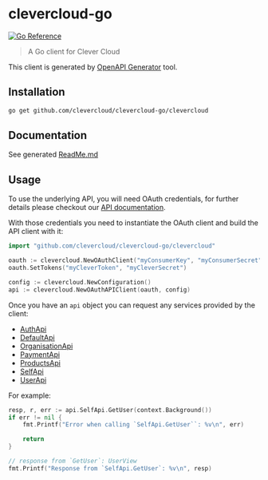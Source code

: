 # clevercloud-go

[![Go Reference](https://pkg.go.dev/badge/github.com/clevercloud/clevercloud-go/clevercloud.svg)](https://pkg.go.dev/github.com/clevercloud/clevercloud-go/clevercloud)

> A Go client for Clever Cloud

This client is generated by [OpenAPI Generator](https://github.com/OpenAPITools/openapi-generator) tool.

## Installation

```bash
go get github.com/clevercloud/clevercloud-go/clevercloud
```

## Documentation

See generated [ReadMe.md](./clevercloud/ReadMe.md)

## Usage

To use the underlying API, you will need OAuth credentials, for further details please checkout our [API documentation](https://www.clever-cloud.com/doc/extend/cc-api/).

With those credentials you need to instantiate the OAuth client and build the API client with it:

```go
import "github.com/clevercloud/clevercloud-go/clevercloud"

oauth := clevercloud.NewOAuthClient("myConsumerKey", "myConsumerSecret")
oauth.SetTokens("myCleverToken", "myCleverSecret")

config := clevercloud.NewConfiguration()
api := clevercloud.NewOAuthAPIClient(oauth, config)
```

Once you have an `api` object you can request any services provided by the client:

- [AuthApi](./clevercloud/docs/AuthApi.md)
- [DefaultApi](./clevercloud/docs/DefaultApi.md)
- [OrganisationApi](./clevercloud/docs/OrganisationApi.md)
- [PaymentApi](./clevercloud/docs/PaymentApi.md)
- [ProductsApi](./clevercloud/docs/ProductsApi.md)
- [SelfApi](./clevercloud/docs/SelfApi.md)
- [UserApi](./clevercloud/docs/UserApi.md)

For example:

```go
resp, r, err := api.SelfApi.GetUser(context.Background())
if err != nil {
    fmt.Printf("Error when calling `SelfApi.GetUser``: %v\n", err)

    return
}

// response from `GetUser`: UserView
fmt.Printf("Response from `SelfApi.GetUser`: %v\n", resp)
```